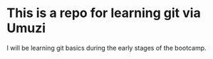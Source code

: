 # This is a repo for learning git via Umuzi

I will be learning git basics during the early stages of the bootcamp.
